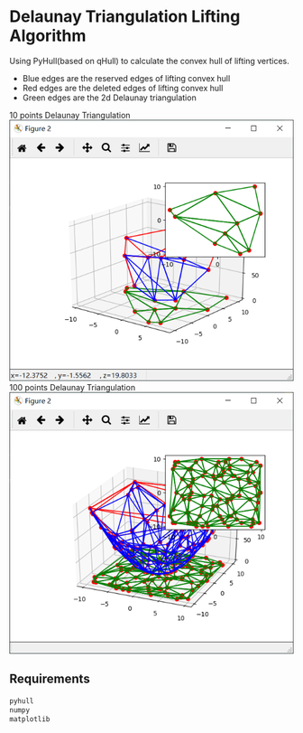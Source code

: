 # Delaunay Triangulation Lifting Algorithm

Using PyHull(based on qHull) to calculate the convex hull of lifting vertices.

- Blue edges are the reserved edges of lifting convex hull
- Red edges are the deleted edges of lifting convex hull
- Green edges are the 2d Delaunay triangulation

10 points Delaunay Triangulation
![](10.png)
100 points Delaunay Triangulation
![](100.png)

## Requirements
    pyhull
    numpy
    matplotlib